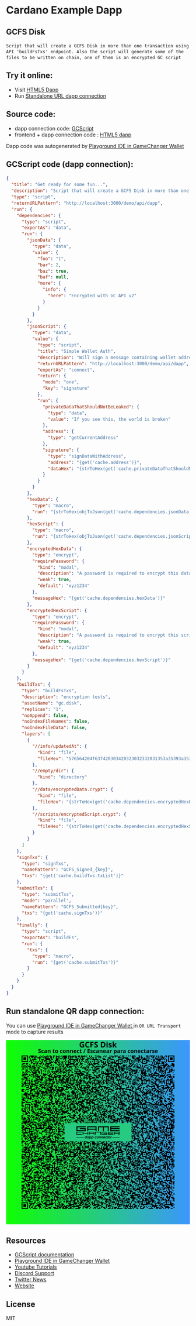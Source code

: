 
# Cardano Example Dapp

## **GCFS Disk**

    Script that will create a GCFS Disk in more than one transaction using API 'buildFsTxs' endpoint. Also the script will generate some of the files to be written on chain, one of them is an encrypted GC script


## Try it online: 

-  Visit [HTML5 Dapp](https://raw.githubusercontent.com/GameChangerFinance/gamechanger.wallet/main/examples/GCFS%20Disk.html)
-  Run [Standalone URL dapp connection](https://beta-wallet.gamechanger.finance/api/2/run/1-H4sIAAAAAAAAA7VWTW_bOBD9K4QubgHDciwnQX3ztps2i6AI6ixyKBYFLY4s1hSpJanYquH_vjMSZSt20x7aNSBLGg7n670Zahd56RVEs-g9eGaBi5plxjJnCmBZpUejUTSMBLjUytJLo1Fz0Twzn3PPNlIpluI-D4yz929vFuyddGsmNSuMBVLSzGh8sFw7npIJVjmpV2x-f8sGy0oqceMetm7AQIvSSO1HbK6cwa3AWretlxVosOSnic1kjUImFTjmDVsC21jpPZA7luZc6mHjuFUsmHQMQwGd2rr0IDDWYB3z83VJJTi8W_CV1X9_urvnaNFS0rn35SyOlUm5yo3zs2Q8HscCChPzUsaClyVtrFB3h_UqMRn0JcHR-6l92JbG-jmuRYJ7ftz41Rn9jiTHTUHhiasKSJwZg9ILFC25jWYTun-LZt5WQI9ZNNOVUsOIyk_6UmeG7jnQe_TnoQAb6XOqAuHwNIn2-Bs2AbT4_iCE03Q6Ci1kUSpgj1wpJNO88vkZdx4JSSdXGtlSgHN8BSw12iNcxIlNu5ULYXFxGJjyXEpok4VfwakHAHrXkB5RpwQLIygfpA-K11BTsuiR4zpE-wNapZVPSEgC7AGbYZGbSomPxv8Bd8DXIF4sYXSbsdpUzAF1iMREicsbY5Ugni6tWYMmRyHlnqEV-LeVtaD9PKyh2jG4Hjooo8geEeZOtWcw2qGlV4OUpzmMgnTwek-A4aYPsCUV5-2DwedXPd2fJT14jVZaMuWwPSFzwVNrOrr37Jvl1wfzF3Kv76nfRaOuM9A82W-MnxH118y35g4ODqPiw1kaYanhzL-VtHDPnUP4GsTXUguKxQiuzvg_Z2VQJaDDbkGUDjYbPrBAlw1WtGttARmvFGYbbetvF5NkSjGGFgpwvZRcwGFwntdZBf_3zA5D4_fl1uHW0A5nIB0peKD0sjqeMmdhh-DoWPLgfNMjzoH_yIum3dKRwPOsqUepZMpdGL7azEsKI5plXDkgwS0Gtb3BA4n2uu8ttDQKcsVrsKj2eRfFMU3puCoRdxBz3ys2HXDojm5tJS6vry6vppPxNLtKrvGejBP6nyR0Jfh0kVwmHK837T9qXk_F5XQiUCPBa0zFjWMoSl_HQtqeM3zDUWhs3aoQC-MDXSj4UcuOH4T33ZnxDLHTvhqEfovjFhd3dNki-7udHvqcCPNPGJ_PCdNJED3E8ni60AfOlwUugviyw4OB5qXfno7TjoEjv72Tzoe-c9WykP7Ez0E27A6dkls67tQLvpsNmMfL3kPswWsmNZqrf_IVEhrk-CHin4V5Mlf7zroEQvvt9_8BmfKndlIKAAA)

## Source code:

- dapp connection code: [GCScript](examples/GCFS%20Disk.gcscript)
- frontend + dapp connection code : [HTML5 dapp](examples/GCFS%20Disk.html)

Dapp code was autogenerated by [Playground IDE in GameChanger Wallet ](https://beta-wallet.gamechanger.finance/playground)

## GCScript code (dapp connection):
```json
{
  "title": "Get ready for some fun...",
  "description": "Script that will create a GCFS Disk in more than one transaction using API 'buildFsTxs' endpoint. Also the script will generate some of the files to be written on chain, one of them is an encrypted GC script",
  "type": "script",
  "returnURLPattern": "http://localhost:3000/demo/api/dapp",
  "run": {
    "dependencies": {
      "type": "script",
      "exportAs": "data",
      "run": {
        "jsonData": {
          "type": "data",
          "value": {
            "foo": "1",
            "bar": 2,
            "baz": true,
            "baf": null,
            "more": {
              "info": {
                "here": "Encrypted with GC API v2"
              }
            }
          }
        },
        "jsonScript": {
          "type": "data",
          "value": {
            "type": "script",
            "title": "Simple Wallet Auth",
            "description": "Will sign a message containing wallet address, using wallet address to sign",
            "returnURLPattern": "http://localhost:3000/demo/api/dapp",
            "exportAs": "connect",
            "return": {
              "mode": "one",
              "key": "signature"
            },
            "run": {
              "privateDataThatShouldNotBeLeaked": {
                "type": "data",
                "value": "If you see this, the world is broken"
              },
              "address": {
                "type": "getCurrentAddress"
              },
              "signature": {
                "type": "signDataWithAddress",
                "address": "{get('cache.address')}",
                "dataHex": "{strToHex(get('cache.privateDataThatShouldNotBeLeaked'))}"
              }
            }
          }
        },
        "hexData": {
          "type": "macro",
          "run": "{strToHex(objToJson(get('cache.dependencies.jsonData')))}"
        },
        "hexScript": {
          "type": "macro",
          "run": "{strToHex(objToJson(get('cache.dependencies.jsonScript')))}"
        },
        "encryptedHexData": {
          "type": "encrypt",
          "requirePassword": {
            "kind": "modal",
            "description": "A password is required to encrypt this data",
            "weak": true,
            "default": "xyz1234"
          },
          "messageHex": "{get('cache.dependencies.hexData')}"
        },
        "encryptedHexScript": {
          "type": "encrypt",
          "requirePassword": {
            "kind": "modal",
            "description": "A password is required to encrypt this script",
            "weak": true,
            "default": "xyz1234"
          },
          "messageHex": "{get('cache.dependencies.hexScript')}"
        }
      }
    },
    "buildTxs": {
      "type": "buildFsTxs",
      "description": "encryption tests",
      "assetName": "gc.disk",
      "replicas": "1",
      "noAppend": false,
      "noIndexFileNames": false,
      "noIndexFileData": false,
      "layers": [
        {
          "//info/updatedAt": {
            "kind": "file",
            "fileHex": "576564204f637420303420323032332031353a35393a353920474d542d30333030"
          },
          "//empty/dir": {
            "kind": "directory"
          },
          "//data/encryptedData.crypt": {
            "kind": "file",
            "fileHex": "{strToHex(get('cache.dependencies.encryptedHexData'))}"
          },
          "//scripts/encryptedScript.crypt": {
            "kind": "file",
            "fileHex": "{strToHex(get('cache.dependencies.encryptedHexScript'))}"
          }
        }
      ]
    },
    "signTxs": {
      "type": "signTxs",
      "namePattern": "GCFS_Signed_{key}",
      "txs": "{get('cache.buildTxs.txList')}"
    },
    "submitTxs": {
      "type": "submitTxs",
      "mode": "parallel",
      "namePattern": "GCFS_Submitted{key}",
      "txs": "{get('cache.signTxs')}"
    },
    "finally": {
      "type": "script",
      "exportAs": "buildFs",
      "run": {
        "txs": {
          "type": "macro",
          "run": "{get('cache.submitTxs')}"
        }
      }
    }
  }
}
```

## Run standalone QR dapp connection: 

You can use [Playground IDE in GameChanger Wallet ](https://beta-wallet.gamechanger.finance/playground) in `QR URL Transport` mode to capture results

[![QR URL Transport](https://raw.githubusercontent.com/GameChangerFinance/gamechanger.wallet/main/examples/GCFS%20Disk.png)](https://beta-wallet.gamechanger.finance/api/2/run/1-H4sIAAAAAAAAA7VWTW_bOBD9K4QubgHDciwnQX3ztps2i6AI6ixyKBYFLY4s1hSpJanYquH_vjMSZSt20x7aNSBLGg7n670Zahd56RVEs-g9eGaBi5plxjJnCmBZpUejUTSMBLjUytJLo1Fz0Twzn3PPNlIpluI-D4yz929vFuyddGsmNSuMBVLSzGh8sFw7npIJVjmpV2x-f8sGy0oqceMetm7AQIvSSO1HbK6cwa3AWretlxVosOSnic1kjUImFTjmDVsC21jpPZA7luZc6mHjuFUsmHQMQwGd2rr0IDDWYB3z83VJJTi8W_CV1X9_urvnaNFS0rn35SyOlUm5yo3zs2Q8HscCChPzUsaClyVtrFB3h_UqMRn0JcHR-6l92JbG-jmuRYJ7ftz41Rn9jiTHTUHhiasKSJwZg9ILFC25jWYTun-LZt5WQI9ZNNOVUsOIyk_6UmeG7jnQe_TnoQAb6XOqAuHwNIn2-Bs2AbT4_iCE03Q6Ci1kUSpgj1wpJNO88vkZdx4JSSdXGtlSgHN8BSw12iNcxIlNu5ULYXFxGJjyXEpok4VfwakHAHrXkB5RpwQLIygfpA-K11BTsuiR4zpE-wNapZVPSEgC7AGbYZGbSomPxv8Bd8DXIF4sYXSbsdpUzAF1iMREicsbY5Ugni6tWYMmRyHlnqEV-LeVtaD9PKyh2jG4Hjooo8geEeZOtWcw2qGlV4OUpzmMgnTwek-A4aYPsCUV5-2DwedXPd2fJT14jVZaMuWwPSFzwVNrOrr37Jvl1wfzF3Kv76nfRaOuM9A82W-MnxH118y35g4ODqPiw1kaYanhzL-VtHDPnUP4GsTXUguKxQiuzvg_Z2VQJaDDbkGUDjYbPrBAlw1WtGttARmvFGYbbetvF5NkSjGGFgpwvZRcwGFwntdZBf_3zA5D4_fl1uHW0A5nIB0peKD0sjqeMmdhh-DoWPLgfNMjzoH_yIum3dKRwPOsqUepZMpdGL7azEsKI5plXDkgwS0Gtb3BA4n2uu8ttDQKcsVrsKj2eRfFMU3puCoRdxBz3ys2HXDojm5tJS6vry6vppPxNLtKrvGejBP6nyR0Jfh0kVwmHK837T9qXk_F5XQiUCPBa0zFjWMoSl_HQtqeM3zDUWhs3aoQC-MDXSj4UcuOH4T33ZnxDLHTvhqEfovjFhd3dNki-7udHvqcCPNPGJ_PCdNJED3E8ni60AfOlwUugviyw4OB5qXfno7TjoEjv72Tzoe-c9WykP7Ez0E27A6dkls67tQLvpsNmMfL3kPswWsmNZqrf_IVEhrk-CHin4V5Mlf7zroEQvvt9_8BmfKndlIKAAA)

## Resources
- [GCScript documentation](https://beta-wallet.gamechanger.finance/doc/api/v2/api.html)
- [Playground IDE in GameChanger Wallet ](https://beta-wallet.gamechanger.finance/playground)
- [Youtube Tutorials](https://www.youtube.com/@gamechanger.finance)
- [Discord Support](https://discord.gg/vpbfyRaDKG)
- [Twitter News](https://twitter.com/GameChangerOk)
- [Website](https://gamechanger.finance)

## License
MIT 
    
